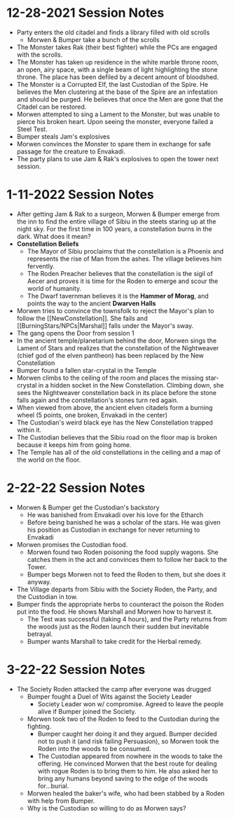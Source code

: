 # 12-28-2021 Session Notes
- Party enters the old citadel and finds a library filled with old scrolls
	- Morwen & Bumper take a bunch of the scrolls
- The Monster takes Rak (their best fighter) while the PCs are engaged with the scrolls.
- The Monster has taken up residence in the white marble throne room, an open, airy space, with a single beam of light highlighting the stone throne.  The place has been defiled by a decent amount of bloodshed.
- The Monster is a Corrupted Elf, the last Custodian of the Spire.  He believes the Men clustering at the base of the Spire are an infestation and should be purged.  He believes that once the Men are gone that the Citadel can be restored.
- Morwen attempted to sing a Lament to the Monster, but was unable to pierce his broken heart.  Upon seeing the monster, everyone failed a Steel Test.
- Bumper steals Jam's explosives
- Morwen convinces the Monster to spare them in exchange for safe passage for the creature to Envakadi.
- The party plans to use Jam & Rak's explosives to open the tower next session.

# 1-11-2022 Session Notes
- After getting Jam & Rak to a surgeon, Morwen & Bumper emerge from the inn to find the entire village of Sibiu in the steets staring up at the night sky.  For the first time in 100 years, a constellation burns in the dark.  What does it mean?
- **Constellation Beliefs**
	- The Mayor of Sibiu proclaims that the constellation is a Phoenix and represents the rise of Man from the ashes.  The village believes him fervently.
	- The Roden Preacher believes that the constellation is the sigil of Aecer and proves it is time for the Roden to emerge and scour the world of humanity.
	- The Dwarf tavernman believes it is the **Hammer of Morag**, and points the way to the ancient **Dwarven Halls**
- Morwen tries to convince the townsfolk to reject the Mayor's plan to follow the [[NewConstellation]].  She fails and [[BurningStars/NPCs|Marshal]] falls under the Mayor's sway.
- The gang opens the Door from session 1
- In the ancient temple/planetarium behind the door, Morwen sings the Lament of Stars and realizes that the constellation of the Nightweaver (chief god of the elven pantheon) has been replaced by the New Constellation
- Bumper found a fallen star-crystal in the Temple
- Morwen climbs to the ceiling of the room and places the missing star-crystal in a hidden socket in the New Constellation.  Climbing down, she sees the Nightweaver constellation back in its place before the stone falls again and the constellation's stones turn red again.
- When viewed from above, the ancient elven citadels form a burning wheel (5 points, one broken, Envakadi in the center)
- The Custodian's weird black eye has the New Constellation trapped within it.
- The Custodian believes that the Sibiu road on the floor map is broken because it keeps him from going home.
- The Temple has all of the old constellations in the ceiling and a map of the world on the floor.

# 2-22-22 Session Notes
- Morwen & Bumper get the Custodian's backstory
	- He was banished from Envakadi over his love for the Etharch
	- Before being banished he was a scholar of the stars.  He was given his position as Custodian in exchange for never returning to Envakadi
- Morwen promises the Custodian food.
	- Morwen found two Roden poisoning the food supply wagons.  She catches them in the act and convinces them to follow her back to the Tower.
	- Bumper begs Morwen not to feed the Roden to them, but she does it anyway.
- The Village departs from Sibiu with the Society Roden, the Party, and the Custodian in tow.
- Bumper finds the appropriate herbs to counteract the poison the Roden put into the food.  He shows Marshall and Morwen how to harvest it.
	- The Test was successful (taking 4 hours), and the Party returns from the woods just as the Roden launch their sudden but inevitable betrayal.
	- Bumper wants Marshall to take credit for the Herbal remedy.

# 3-22-22 Session Notes
- The Society Roden attacked the camp after everyone was drugged
	- Bumper fought a Duel of Wits against the Society Leader
		- Society Leader won w/ compromise.  Agreed to leave the people alive if Bumper joined the Society.
	- Morwen took two of the Roden to feed to the Custodian during the fighting.
		- Bumper caught her doing it and they argued.  Bumper decided not to push it (and risk failing Persuasion), so Morwen took the Roden into the woods to be consumed.
		- The Custodian appeared from nowhere in the woods to take the offering.  He convinced Morwen that the best route for dealing with rogue Roden is to bring them to him.  He also asked her to bring any humans beyond saving to the edge of the woods for...burial.
	- Morwen healed the baker's wife, who had been stabbed by a Roden with help from Bumper.
	- Why is the Custodian so willing to do as Morwen says?